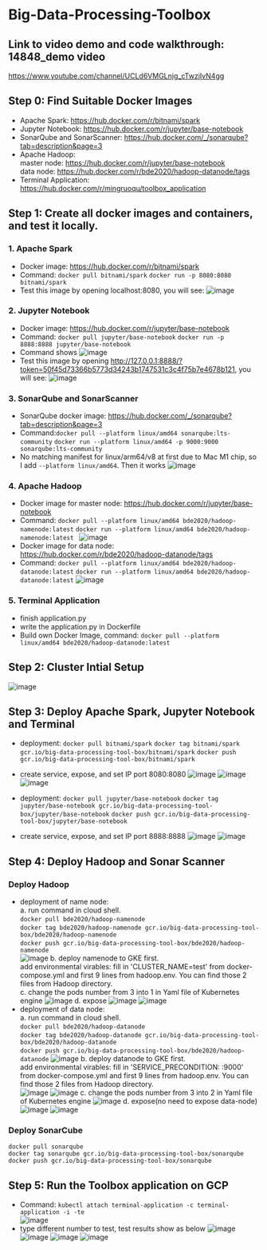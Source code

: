 # Big-Data-Processing-Toolbox
## Link to video demo and code walkthrough: 14848_demo video
https://www.youtube.com/channel/UCLd6VMGLnjg_cTwzjIvN4gg

## Step 0: Find Suitable Docker Images
- Apache Spark: https://hub.docker.com/r/bitnami/spark 
- Jupyter Notebook: https://hub.docker.com/r/jupyter/base-notebook
- SonarQube and SonarScanner: https://hub.docker.com/_/sonarqube?tab=description&page=3
- Apache Hadoop:   
master node: https://hub.docker.com/r/jupyter/base-notebook  
data node: https://hub.docker.com/r/bde2020/hadoop-datanode/tags  
- Terminal Application:  
https://hub.docker.com/r/mingruoqu/toolbox_application

## Step 1: Create all docker images and containers, and test it locally.
### 1. Apache Spark
- Docker image: https://hub.docker.com/r/bitnami/spark
- Command: `docker pull bitnami/spark`
         `docker run -p 8080:8080 bitnami/spark`
- Test this image by opening localhost:8080, you will see: 
![image](https://user-images.githubusercontent.com/89753601/142845071-69034d77-3f12-4979-9ef4-c4751012f18f.png)
### 2. Jupyter Notebook
- Docker image: https://hub.docker.com/r/jupyter/base-notebook
- Command: `docker pull jupyter/base-notebook`
         `docker run -p 8888:8888 jupyter/base-notebook`
- Command shows ![image](https://user-images.githubusercontent.com/89753601/142847107-4668acac-c95d-49f9-a5b0-6316b74c1a69.png)
- Test this image by opening http://127.0.0.1:8888/?token=50f45d73366b5773d34243b1747531c3c4f75b7e4678b121, you will see:
![image](https://user-images.githubusercontent.com/89753601/142847170-a946c55a-c9ba-4127-bbbc-5f6169edfa73.png)
### 3. SonarQube and SonarScanner
- SonarQube docker image: https://hub.docker.com/_/sonarqube?tab=description&page=3
- Command:`docker pull --platform linux/amd64 sonarqube:lts-community`
        `docker run --platform linux/amd64 -p 9000:9000 sonarqube:lts-community `
- No matching manifest for linux/arm64/v8 at first due to Mac M1 chip, so I add `--platform linux/amd64`. Then it works
![image](https://user-images.githubusercontent.com/89753601/142848762-7b97c9e6-fd22-43ec-b3f8-229eb6aa27f9.png)

### 4. Apache Hadoop
- Docker image for master node: https://hub.docker.com/r/jupyter/base-notebook
- Command: `docker pull --platform linux/amd64 bde2020/hadoop-namenode:latest`
           `docker run --platform linux/amd64 bde2020/hadoop-namenode:latest `
![image](https://user-images.githubusercontent.com/89753601/142857301-27522e4e-6ce8-47ac-a0db-6af5ac841135.png)
- Docker image for data node: https://hub.docker.com/r/bde2020/hadoop-datanode/tags
- Command: `docker pull --platform linux/amd64 bde2020/hadoop-datanode:latest`
           `docker run --platform linux/amd64 bde2020/hadoop-datanode:latest`
 ![image](https://user-images.githubusercontent.com/89753601/142858766-5c0b7d44-a12a-48b5-859c-bf54b490f7d3.png)
 
### 5. Terminal Application
- finish application.py
- write the application.py in Dockerfile
- Build own Docker Image, command: `docker pull --platform linux/amd64 bde2020/hadoop-datanode:latest`
 
 
 ## Step 2: Cluster Intial Setup
 ![image](https://user-images.githubusercontent.com/89753601/143787874-cbf51760-f255-42e5-a1e9-bd92275a9fce.png)

 ## Step 3: Deploy Apache Spark, Jupyter Notebook and Terminal
 - deployment:
 `docker pull bitnami/spark`
 `docker tag bitnami/spark gcr.io/big-data-processing-tool-box/bitnami/spark`
 `docker push gcr.io/big-data-processing-tool-box/bitnami/spark`
 - create service, expose, and set IP port 8080:8080
 ![image](https://user-images.githubusercontent.com/89753601/143789031-c6c55b79-d378-40a8-bd79-6f8e8e96b1e0.png)
![image](https://user-images.githubusercontent.com/89753601/143791382-e1991a7f-f5dc-490f-a3d8-521b1e81110a.png)
![image](https://user-images.githubusercontent.com/89753601/144751585-8b0ee08b-f5c8-4e7d-b16e-961b994949f3.png)


 - deployment:
 `docker pull jupyter/base-notebook`
 `docker tag jupyter/base-notebook gcr.io/big-data-processing-tool-box/jupyter/base-notebook`
 `docker push gcr.io/big-data-processing-tool-box/jupyter/base-notebook`
 - create service, expose, and set IP port 8888:8888
 ![image](https://user-images.githubusercontent.com/89753601/143789133-427f9acb-a1e6-483c-a910-acdf83d998fb.png)
![image](https://user-images.githubusercontent.com/89753601/143791390-70003fac-5209-4d76-a768-d28323944d20.png)
 
 ## Step 4: Deploy Hadoop and Sonar Scanner
 ### Deploy Hadoop
 - deployment of name node:  
 a. run command in cloud shell.  
 `docker pull bde2020/hadoop-namenode`  
 `docker tag bde2020/hadoop-namenode gcr.io/big-data-processing-tool-box/bde2020/hadoop-namenode`  
 `docker push gcr.io/big-data-processing-tool-box/bde2020/hadoop-namenode`  
 ![image](https://user-images.githubusercontent.com/89753601/143793896-b67947a6-4800-4e14-bfaa-fd5fd9ece255.png)
b. deploy namenode to GKE first.  
add environmental virables: fill in 'CLUSTER_NAME=test' from docker-compose.yml and first 9 lines from hadoop.env. You can find those 2 files from Hadoop directory.   
c. change the pods number from 3 into 1 in Yaml file of Kubernetes engine
 ![image](https://user-images.githubusercontent.com/89753601/143795402-b3d93d2c-a1db-4c80-866d-39f70f364889.png)
d. expose
 ![image](https://user-images.githubusercontent.com/89753601/143795579-86982859-4791-46f5-ac34-f2cb66af19ba.png)
![image](https://user-images.githubusercontent.com/89753601/143795736-8e85e284-553e-416e-b5d4-4ad552a0c9d3.png)
- deployment of data node:  
 a. run command in cloud shell.  
 `docker pull bde2020/hadoop-datanode`  
 `docker tag bde2020/hadoop-datanode gcr.io/big-data-processing-tool-box/bde2020/hadoop-datanode`  
 `docker push gcr.io/big-data-processing-tool-box/bde2020/hadoop-datanode`
 ![image](https://user-images.githubusercontent.com/89753601/143793896-b67947a6-4800-4e14-bfaa-fd5fd9ece255.png)
b. deploy datanode to GKE first.  
add environmental virables: fill in 'SERVICE_PRECONDITION: <name-node service name>:9000' from docker-compose.yml and first 9 lines from hadoop.env. You can find those 2 files from Hadoop directory.   
         ![image](https://user-images.githubusercontent.com/89753601/143796536-364de4e1-2704-4408-b430-26dafd3e6916.png)
![image](https://user-images.githubusercontent.com/89753601/143795736-8e85e284-553e-416e-b5d4-4ad552a0c9d3.png)
c. change the pods number from 3 into 2 in Yaml file of Kubernetes engine
 ![image](https://user-images.githubusercontent.com/89753601/143795402-b3d93d2c-a1db-4c80-866d-39f70f364889.png)
d. expose(no need to expose data-node)
 ![image](https://user-images.githubusercontent.com/89753601/143795579-86982859-4791-46f5-ac34-f2cb66af19ba.png)
![image](https://user-images.githubusercontent.com/89753601/144751605-ac7b1956-7ae4-483d-942e-a20a6a6774f4.png)


### Deploy SonarCube
`docker pull sonarqube`  
`docker tag sonarqube gcr.io/big-data-processing-tool-box/sonarqube`  
`docker push gcr.io/big-data-processing-tool-box/sonarqube`

## Step 5: Run the Toolbox application on GCP
- Command: `kubectl attach terminal-application -c terminal-application -i -te`    
![image](https://user-images.githubusercontent.com/89753601/144750654-b91a57d0-535d-4a36-94ca-bf81fb5108fa.png)  
- type different number to test, test results show as below
![image](https://user-images.githubusercontent.com/89753601/143808788-f54efdc3-f63d-4bea-a7b7-990736389cfb.png)
![image](https://user-images.githubusercontent.com/89753601/143808807-eea9dbbe-c9a7-4621-b1fd-91818a1a9dfe.png)
![image](https://user-images.githubusercontent.com/89753601/143808824-e385f3d9-55b4-4778-9c7b-c7abe36ff661.png)
![image](https://user-images.githubusercontent.com/89753601/143808846-2fae2720-e261-4434-9525-a8fabfd699e0.png)


       



